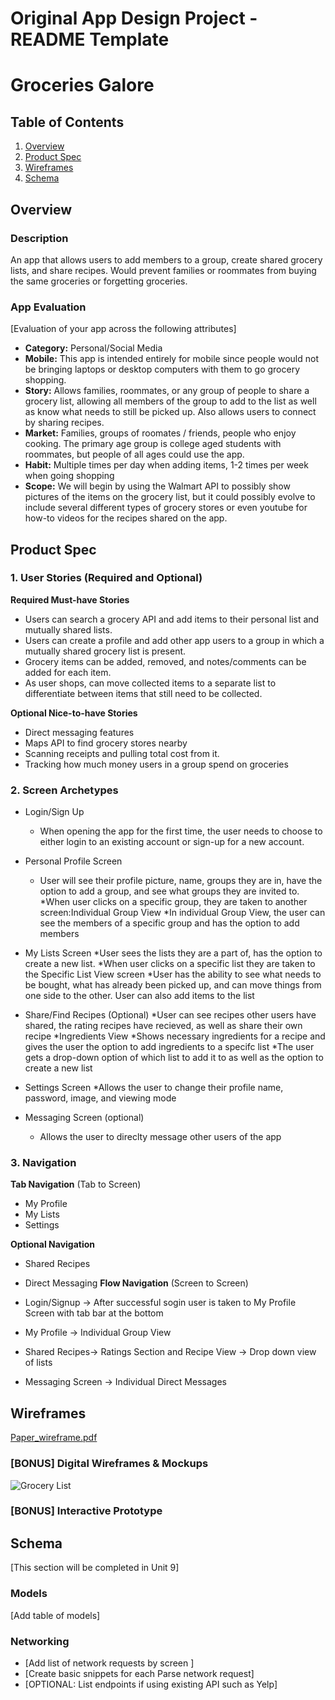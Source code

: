 Original App Design Project - README Template
===

# Groceries Galore

## Table of Contents
1. [Overview](#Overview)
1. [Product Spec](#Product-Spec)
1. [Wireframes](#Wireframes)
2. [Schema](#Schema)

## Overview
### Description
An app that allows users to add members to a group, create shared grocery lists, and share recipes. Would prevent families or roommates from buying the same groceries or forgetting groceries.

### App Evaluation
[Evaluation of your app across the following attributes]
- **Category:** Personal/Social Media
- **Mobile:** This app is intended entirely for mobile since people would not be bringing laptops or desktop computers with them to go grocery shopping.
- **Story:** Allows families, roommates, or any group of people to share a grocery list, allowing all members of the group to add to the list as well as know what needs to still be picked up. Also allows users to connect by sharing recipes.
- **Market:** Families, groups of roomates / friends, people who enjoy cooking. The primary age group is college aged students with roommates, but people of all ages could use the app.
- **Habit:** Multiple times per day when adding items, 1-2 times per week when going shopping
- **Scope:** We will begin by using the Walmart API to possibly show pictures of the items on the grocery list, but it could possibly evolve to include several different types of grocery stores or even youtube for how-to videos for the recipes shared on the app.

## Product Spec

### 1. User Stories (Required and Optional)

**Required Must-have Stories**

* Users can search a grocery API and add items to their personal list and mutually shared lists.
* Users can create a profile and add other app users to a group in which a mutually shared grocery list is present.
* Grocery items can be added, removed, and notes/comments can be added for each item.
* As user shops, can move collected items to a separate list to differentiate between items that still need to be collected.
 


**Optional Nice-to-have Stories**

* Direct messaging features
* Maps API to find grocery stores nearby
* Scanning receipts and pulling total cost from it.
* Tracking how much money users in a group spend on groceries

### 2. Screen Archetypes

* Login/Sign Up
   * When opening the app for the first time, the user needs to choose to either login to an existing account or sign-up for a new account.
* Personal Profile Screen
   * User will see their profile picture, name, groups they are in, have the option to add a group, and see what groups they are invited to.
   *When user clicks on a specific group, they are taken to another screen:Individual Group View
     *In individual Group View, the user can see the members of a specific group and has the option to add members
* My Lists Screen
   *User sees the lists they are a part of, has the option to create a new list.
   *When user clicks on a specific list they are taken to the Specific List View screen
      *User has the ability to see what needs to be bought, what has already been picked up, and can move things from one side to the other. User can also add items to the list
   
* Share/Find Recipes (Optional)
   *User can see recipes other users have shared, the rating recipes have recieved, as well as share their own recipe
   *Ingredients View
      *Shows necessary ingredients for a recipe and gives the user the option to add ingredients to a specifc list
        *The user gets a drop-down option of which list to add it to as well as the option to create a new list
* Settings Screen
   *Allows the user to change their profile name, password, image, and viewing mode  
* Messaging Screen (optional)
   * Allows the user to direclty message other users of the app 

### 3. Navigation

**Tab Navigation** (Tab to Screen)

* My Profile
* My Lists
* Settings

**Optional Navigation**
* Shared Recipes
* Direct Messaging
**Flow Navigation** (Screen to Screen)

* Login/Signup -> After successful sogin user is taken to My Profile Screen with tab bar at the bottom
* My Profile -> Individual Group View
* Shared Recipes-> Ratings Section and Recipe View -> Drop down view of lists
* Messaging Screen -> Individual Direct Messages

## Wireframes
[Paper_wireframe.pdf](https://github.com/izlatkin/GroupGroceryList/files/7412876/Paper_wireframe.pdf)


### [BONUS] Digital Wireframes & Mockups
![Grocery List](https://user-images.githubusercontent.com/88288108/138754194-97716823-2abe-4a4d-8d7e-05694fd00b12.png)


### [BONUS] Interactive Prototype

## Schema 
[This section will be completed in Unit 9]
### Models
[Add table of models]
### Networking
- [Add list of network requests by screen ]
- [Create basic snippets for each Parse network request]
- [OPTIONAL: List endpoints if using existing API such as Yelp]
